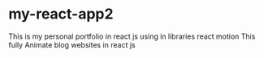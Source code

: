 # my-react-app2
This is my personal portfolio in react js using in libraries react motion
This fully Animate blog websites in react js 
